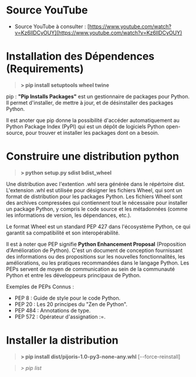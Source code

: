 # Source YouTube

- Source YouTube à consulter : [https://www.youtube.com/watch?v=Kz6IlDCyOUY](https://www.youtube.com/watch?v=Kz6IlDCyOUY)

# Installation des Dépendences (Requirements)
> **> pip install setuptools wheel twine**

pip : **"Pip Installs Packages"** est un gestionnaire de packages pour Python. Il permet d'installer, de mettre à jour, et de désinstaller des packages Python.

Il est anoter que pip donne la possibilité d'accéder automatiquement au Python Package Index (PyPI) qui est un dépôt de logiciels Python open-source, pour trouver et installer les packages dont on a besoin.

# Construire une distribution python
> **> python setup.py sdist bdist_wheel**

Une distribution avec l'extention .whl sera générée dans le répértoire dist. L'extension .whl est utilisée pour désigner les fichiers Wheel, qui sont un format de distribution pour les packages Python. Les fichiers Wheel sont des archives compressées qui contiennent tout le nécessaire pour installer un package Python, y compris le code source et les métadonnées (comme les informations de version, les dépendances, etc.).

Le format Wheel est un standard PEP 427 dans l'écosystème Python, ce qui garantit sa compatibilité et son interopérabilité.

Il est à noter que PEP signifie **Python Enhancement Proposal** (Proposition d'Amélioration de Python). C'est un document de conception fournissant des informations ou des propositions sur les nouvelles fonctionnalités, les améliorations, ou les pratiques recommandées dans le langage Python. Les PEPs servent de moyen de communication au sein de la communauté Python et entre les développeurs principaux de Python.

Exemples de PEPs Connus :

- PEP 8 : Guide de style pour le code Python.
- PEP 20 : Les 20 principes du "Zen de Python".
- PEP 484 : Annotations de type.
- PEP 572 : Opérateur d'assignation :=.

# Installer la distribution
> **> pip install dist/pijoris-1.0-py3-none-any.whl** [--force-reinstall]

> *> pip list*


